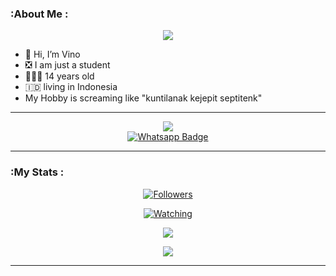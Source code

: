 ### :About Me :

<p align="center">
  <img src="https://telegra.ph/file/cde93dcd710dc522948b0.jpg" />
</p>

- 👋 Hi, I’m Vino
- ❎ I am just a student
- 👨🏻‍🦱 14 years old
- 🇮🇩 living in Indonesia
- My Hobby is screaming like "kuntilanak kejepit septitenk"

---

<p align="center">
<a href="https://youtube.com/@alvlp-fun"><img src="https://img.shields.io/badge/YouTube-ff0000?style=for-the-badge&logo=youtube&logoColor=ff000000&link=https://youtube.com/@alvlp-fun" /><br>
<a href="http://Wa.me/6285161710084">
    <img src="https://img.shields.io/badge/WhatsApp-electric green?style=for-the-badge&logo=whatsapp&logoColor=white" alt="Whatsapp Badge"/>
  </a>
</p>

---

### :My Stats :
<p align="center"><a href="https://github.com/alvlp-github/followers"><img title="Followers" src="https://img.shields.io/github/followers/ALVLP?color=red&style=flat-square"></a></p>
<p align="center"><a href="https://komarev.com/ghpvc/?username=ALVLP&color=blue&style=flat-square&label=Profile+Views"><img title="Watching" src="https://komarev.com/ghpvc/?username=ALVLP&color=green&style=flat-square&label=Profile+View"></a>
</p>
<p align="center"><a href="https://github.com/alvlp-github"><img src="https://github-readme-stats.vercel.app/api?username=ALVLP&show_icons=true&theme=radical"></a></p>
<p align="center"><a href="https://github.com/alvlp-github"><img src="https://github-readme-stats.vercel.app/api/top-langs/?username=ALVLP&theme=radical&layout=compact"></a></p>

---

<!---
This is a ✨ special ✨ repository because its `README.md` (this file) appears on your GitHub profile.
You can click the Preview link to take a look at your changes.
--->
